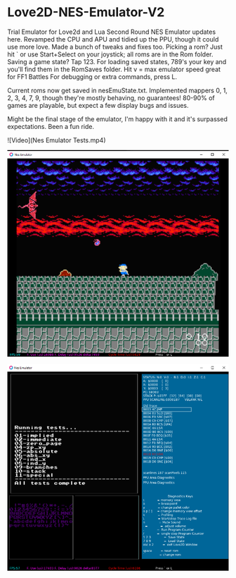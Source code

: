 # Love2D-NES-Emulator-V2
 Trial Emulator for Love2d and Lua Second Round
 NES Emulator updates here. Revamped the CPU and APU and tidied up the PPU, though it could use more love. Made a bunch of tweaks and fixes too. Picking a rom? Just hit ` or use Start+Select on your joystick; all roms are in the Rom folder. 
 Saving a game state? Tap 123. For loading saved states, 789's your key and you'll find them in the RomSaves folder. 
 Hit v = max emulator speed great for FF1 Battles 
 For debugging or extra commands, press L.

Current roms now get saved in nesEmuState.txt. 
Implemented mappers 0, 1, 2, 3, 4, 7, 9, though they're mostly behaving, no guarantees! 
80-90% of games are playable, but expect a few display bugs and issues.

Might be the final stage of the emulator, I'm happy with it and it's surpassed expectations. Been a fun ride.

![Video](Nes Emulator Tests.mp4)

![Screenshot](MainScreen1.png)

![Screenshot](MainScreen2.png)
